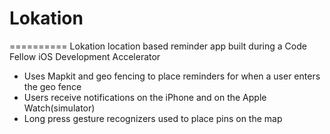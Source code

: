 # Lokation
==========
Lokation location based reminder app built during a Code Fellow iOS Development Accelerator
- Uses Mapkit and geo fencing to place reminders for when a user enters the geo fence
- Users receive notifications on the iPhone and on the Apple Watch(simulator)
- Long press gesture recognizers used to place pins on the map
